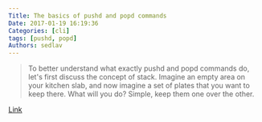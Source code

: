 ```yaml
---
Title: The basics of pushd and popd commands
Date: 2017-01-19 16:19:36
Categories: [cli]
tags: [pushd, popd]
Authors: sedlav
---
```


> To better understand what exactly pushd and popd commands do, let's first discuss the concept of stack. Imagine an empty area on your kitchen slab, and now imagine a set of plates that you want to keep there. What will you do? Simple, keep them one over the other.

[Link](https://www.howtoforge.com/tutorial/linux-command-line-tips-tricks-part-2/a)
